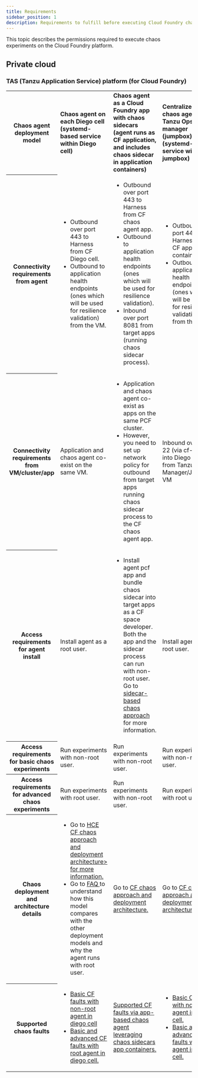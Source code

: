 ```yaml
---
title: Requirements
sidebar_position: 1
description: Requirements to fulfill before executing Cloud Foundry chaos experiments.
---
```


This topic describes the permissions required to execute chaos experiments on the Cloud Foundry platform.

## Private cloud

### TAS (Tanzu Application Service) platform (for Cloud Foundry)

<table>
<tr>
	<th> Chaos agent deployment model </th>
	<td><b>Chaos agent on each Diego cell (systemd-based service within Diego cell) </b></td>
  <td> <b>Chaos agent as a Cloud Foundry app with chaos sidecars (agent runs as CF application, and includes chaos sidecar in application containers) </b></td>
<td><b>Centralized chaos agent on Tanzu Ops manager (jumpbox) (systemd-based service within the jumpbox) </b></td>
</tr>
<tr>
	<th> Connectivity requirements from agent </th>
	<td><ul><li>Outbound over port 443 to Harness from CF Diego cell.</li>
		<li> Outbound to application health endpoints (ones which will be used for resilience validation) from the VM. </li></ul></td>
		<td><ul><li>Outbound over port 443 to Harness from CF chaos agent app.</li>
  <li> Outbound to application health endpoints (ones which will be used for resilience validation). </li>
  <li>Inbound over port 8081 from target apps (running chaos sidecar process). </li></ul></td>
  <td><ul><li> Outbound over port 443 to Harness from CF app container. </li>
<li> Outbound to application health endpoints (ones which will be used for resilience validation) from the VM. </li></ul></td>
</tr>
<tr>
	<th> Connectivity requirements from VM/cluster/app </th>
	<td> Application and chaos agent co-exist on the same VM. </td>
  <td> <ul><li> Application and chaos agent co-exist as apps on the same PCF cluster. </li>
  <li>However, you need to set up network policy for outbound from target apps running chaos sidecar process to the CF chaos agent app. </li></ul></td>
  <td> Inbound over port 22 (via cf-ssh) into Diego cell from Tanzu Ops Manager/Jumpbox VM</td>
</tr>
<tr>
	<th> Access requirements for agent install </th>
  <td> Install agent as a root user. </td>
	<td><ul><li> Install agent pcf app and bundle chaos sidecar into target apps as a CF space developer. Both the app and the sidecar process can run with non-root user. Go to <a href="https://hce-docs.github.io/platform-wise-chaos-info/PCF/sidecar-approach-for-jvm-chaos-in-pcf.html"> sidecar-based chaos approach </a> for more information. </li></ul></td>
  <td>Install agent as a root user. </td>
</tr>
<tr>
	<th> Access requirements for basic chaos experiments </th>
	<td> Run experiments with non-root user. </td>
  <td> Run experiments with non-root user. </td>
	<td> Run experiments with non-root user. </td>
</tr>
<tr>
	<th> Access requirements for advanced chaos experiments	</th>
  <td> Run experiments with root user.	</td>
  <td>Run experiments with non-root user.	</td>
  <td> Run experiments with root user.	</td>
  </tr>
<tr>
	<th> Chaos deployment and architecture details </th>
	<td><ul><li> Go to <a href="/docs/chaos-engineering/chaos-faults/cloud-foundry/cf%20chaos%20components%20and%20their%20deployment%20architecture/#run-lci-in-diego-cells-hosting-the-app-instances"> HCE CF chaos approach and deployment architecture> for more information. </a></li>
<li>Go to <a href="https://hce-docs.github.io/platform-wise-chaos-info/PCF/pcf-chaos-faqs.html"> FAQ </a> to understand how this model compares with the other deployment models and why the agent runs with root user.</li></ul></td>
<td>Go to <a href="/docs/chaos-engineering/chaos-faults/cloud-foundry/CF%20chaos%20components%20and%20their%20deployment%20architecture#run-cf-infrastructure-as-native-cf-app-interacting-with-chaos-sidecars"> CF chaos approach and deployment architecture.</a> </td>
<td>Go to <a href="/docs/chaos-engineering/chaos-faults/cloud-foundry/CF%20chaos%20components%20and%20their%20deployment%20architecture#run-lci-with-tanzu-ops-manager"> CF chaos approach and deployment architecture.</a> </td>
</tr>
<tr>
	<th> Supported chaos faults	</th>
	<td> <ul><li> <a href="https://github.com/hce-docs/platform-wise-chaos-info/blob/main/PCF/basic-faults-supported-by-linux-pcf-infra-running-as-non-root-in-diego-cell.md">Basic CF faults with non-root agent in diego cell </a></li>
<li><a href="https://github.com/hce-docs/platform-wise-chaos-info/blob/main/PCF/all-supported-chaos-faults-by-linux-pcf-infra-running-as-root-in-diego-cell.md"> Basic and advanced CF faults with root agent in diego cell. </a> </li></ul></td>
	<td><a href="https://github.com/hce-docs/platform-wise-chaos-info/blob/main/PCF/all-supported-faults-by-pcf-app-based-chaos-infra-running-sidecars-in-app-containers-as-non-root.md"> Supported CF faults via app-based chaos agent leveraging chaos sidecars app containers. </a></td>
	<td><ul><li> <a href="https://github.com/hce-docs/platform-wise-chaos-info/blob/main/PCF/basic-faults-supported-by-linux-pcf-infra-running-as-non-root-in-diego-cell.md">Basic CF faults with non-root agent in diego cell. </a></li>
<li><a href="https://github.com/hce-docs/platform-wise-chaos-info/blob/main/PCF/all-supported-chaos-faults-by-linux-pcf-infra-running-as-root-in-diego-cell.md"> Basic and advanced CF faults with root agent in diego cell. </a> </li></ul></td>
</tr>
</table>


